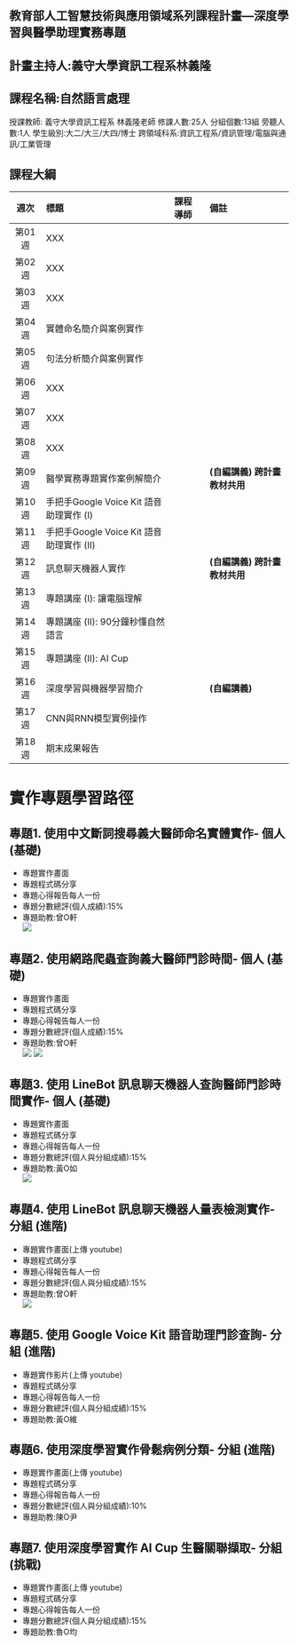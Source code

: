 教育部人工智慧技術與應用領域系列課程計畫—深度學習與醫學助理實務專題   
--
計畫主持人:義守大學資訊工程系林義隆  
--
課程名稱:自然語言處理
--
授課教師: 義守大學資訊工程系 林義隆老師
修課人數:25人
分組個數:13組
旁聽人數:1人
學生級別:大二/大三/大四/博士
跨領域科系:資訊工程系/資訊管理/電腦與通訊/工業管理

課程大綱
--  
|週次|標題|課程導師|備註|
:--:|:--|:--|:--
| 第01週 | XXX  |
| 第02週 | XXX  |
| 第03週 | XXX  |
| 第04週 | 實體命名簡介與案例實作  |
| 第05週 | 句法分析簡介與案例實作  |
| 第06週 | XXX  |
| 第07週 | XXX  |
| 第08週 | XXX  |
| 第09週 | 醫學實務專題實作案例解簡介 | |**(自編講義) 跨計畫教材共用**  
| 第10週 | 手把手Google Voice Kit 語音助理實作 (I)  |
| 第11週 | 手把手Google Voice Kit 語音助理實作 (II)  | 
| 第12週 | 訊息聊天機器人實作 | |**(自編講義) 跨計畫教材共用**  
| 第13週 | 專題講座 (I): 讓電腦理解  |
| 第14週 | 專題講座 (II): 90分鐘秒懂自然語言  |
| 第15週 | 專題講座 (II): AI Cup  |
| 第16週 | 深度學習與機器學習簡介 | |**(自編講義)**  
| 第17週 | CNN與RNN模型實例操作  |
| 第18週 | 期末成果報告  |

實作專題學習路徑
==

專題1. 使用中文斷詞搜尋義大醫師命名實體實作- 個人 (基礎)  
--
- 專題實作畫面  
- 專題程式碼分享  
- 專題心得報告每人一份  
- 專題分數總評(個人成績):15%  
- 專題助教:曾O軒  
![](https://github.com/yihlonlin/Natural-Language-Processing/blob/master/Code/Sample/Project01_sample/demo/demo01.jpg?raw=true)

專題2. 使用網路爬蟲查詢義大醫師門診時間- 個人 (基礎)  
--
- 專題實作畫面  
- 專題程式碼分享  
- 專題心得報告每人一份  
- 專題分數總評(個人成績):15%  
- 專題助教:曾O軒  
![](https://github.com/yihlonlin/Natural-Language-Processing/blob/master/Code/Sample/Project02_sample/demo/demo02-1.jpg?raw=true)
![](https://github.com/yihlonlin/Natural-Language-Processing/blob/master/Code/Sample/Project02_sample/demo/demo02-2.png?raw=true)
  
專題3.  使用 LineBot 訊息聊天機器人查詢醫師門診時間實作- 個人 (基礎)  
--
- 專題實作畫面  
- 專題程式碼分享  
- 專題心得報告每人一份  
- 專題分數總評(個人與分組成績):15%  
- 專題助教:黃O如  
![](https://github.com/yihlonlin/Natural-Language-Processing/blob/master/Code/Sample/Project03_sample/demo/demo03.gif?raw=true)

專題4. 使用 LineBot 訊息聊天機器人量表檢測實作- 分組 (進階)  
--
- 專題實作畫面(上傳 youtube)  
- 專題程式碼分享  
- 專題心得報告每人一份  
- 專題分數總評(個人與分組成績):15%  
- 專題助教:曾O軒  
![](https://github.com/yihlonlin/Natural-Language-Processing/blob/master/Code/Sample/Project04_sample/demo/demo04.gif?raw=true)

專題5.  使用 Google Voice Kit 語音助理門診查詢- 分組 (進階)  
--
- 專題實作影片(上傳 youtube)  
- 專題程式碼分享  
- 專題心得報告每人一份  
- 專題分數總評(個人與分組成績):15%  
- 專題助教:黃O維  
  
    
專題6. 使用深度學習實作骨鬆病例分類- 分組 (進階)  
--
- 專題實作畫面(上傳 youtube)  
- 專題程式碼分享  
- 專題心得報告每人一份  
- 專題分數總評(個人與分組成績):10%  
- 專題助教:陳O尹
  
專題7. 使用深度學習實作 AI Cup 生醫關聯擷取- 分組 (挑戰)  
--
- 專題實作畫面(上傳 youtube)  
- 專題程式碼分享  
- 專題心得報告每人一份  
- 專題分數總評(個人與分組成績):15%
- 專題助教:魯O均  

